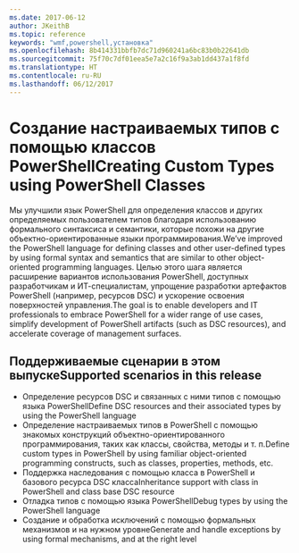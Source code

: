 ```yaml
---
ms.date: 2017-06-12
author: JKeithB
ms.topic: reference
keywords: "wmf,powershell,установка"
ms.openlocfilehash: 8b414331bbfb7dc71d960241a6bc83b0b22641db
ms.sourcegitcommit: 75f70c7df01eea5e7a2c16f9a3ab1dd437a1f8fd
ms.translationtype: HT
ms.contentlocale: ru-RU
ms.lasthandoff: 06/12/2017
---
```

# <a name="creating-custom-types-using-powershell-classes"></a><span data-ttu-id="c10ca-102">Создание настраиваемых типов с помощью классов PowerShell</span><span class="sxs-lookup"><span data-stu-id="c10ca-102">Creating Custom Types using PowerShell Classes</span></span>

<span data-ttu-id="c10ca-103">Мы улучшили язык PowerShell для определения классов и других определяемых пользователем типов благодаря использованию формального синтаксиса и семантики, которые похожи на другие объектно-ориентированные языки программирования.</span><span class="sxs-lookup"><span data-stu-id="c10ca-103">We’ve improved the PowerShell language for defining classes and other user-defined types by using formal syntax and semantics that are similar to other object-oriented programming languages.</span></span> <span data-ttu-id="c10ca-104">Целью этого шага является расширение вариантов использования PowerShell, доступных разработчикам и ИТ-специалистам, упрощение разработки артефактов PowerShell (например, ресурсов DSC) и ускорение освоения поверхностей управления.</span><span class="sxs-lookup"><span data-stu-id="c10ca-104">The goal is to enable developers and IT professionals to embrace PowerShell for a wider range of use cases, simplify development of PowerShell artifacts (such as DSC resources), and accelerate coverage of management surfaces.</span></span>

## <a name="supported-scenarios-in-this-release"></a><span data-ttu-id="c10ca-105">Поддерживаемые сценарии в этом выпуске</span><span class="sxs-lookup"><span data-stu-id="c10ca-105">Supported scenarios in this release</span></span>

-   <span data-ttu-id="c10ca-106">Определение ресурсов DSC и связанных с ними типов с помощью языка PowerShell</span><span class="sxs-lookup"><span data-stu-id="c10ca-106">Define DSC resources and their associated types by using the PowerShell language</span></span>
-   <span data-ttu-id="c10ca-107">Определение настраиваемых типов в PowerShell с помощью знакомых конструкций объектно-ориентированного программирования, таких как классы, свойства, методы и т. п.</span><span class="sxs-lookup"><span data-stu-id="c10ca-107">Define custom types in PowerShell by using familiar object-oriented programming constructs, such as classes, properties, methods, etc.</span></span>
-   <span data-ttu-id="c10ca-108">Поддержка наследования с помощью класса в PowerShell и базового ресурса DSC класса</span><span class="sxs-lookup"><span data-stu-id="c10ca-108">Inheritance support with class in PowerShell and class base DSC resource</span></span>
-   <span data-ttu-id="c10ca-109">Отладка типов с помощью языка PowerShell</span><span class="sxs-lookup"><span data-stu-id="c10ca-109">Debug types by using the PowerShell language</span></span>
-   <span data-ttu-id="c10ca-110">Создание и обработка исключений с помощью формальных механизмов и на нужном уровне</span><span class="sxs-lookup"><span data-stu-id="c10ca-110">Generate and handle exceptions by using formal mechanisms, and at the right level</span></span>


